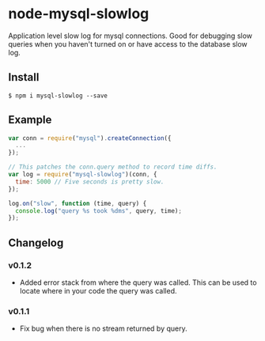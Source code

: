 # node-mysql-slowlog

Application level slow log for mysql connections. Good for debugging
slow queries when you haven't turned on or have access to the database
slow log.

## Install

    $ npm i mysql-slowlog --save

## Example

```js
var conn = require("mysql").createConnection({
  ...
});

// This patches the conn.query method to record time diffs.
var log = require("mysql-slowlog")(conn, {
  time: 5000 // Five seconds is pretty slow.
});

log.on("slow", function (time, query) {
  console.log("query %s took %dms", query, time);
});
```

## Changelog

### v0.1.2

* Added error stack from where the query was called. This can be used to locate
  where in your code the query was called.

### v0.1.1

* Fix bug when there is no stream returned by query.
